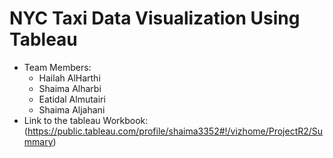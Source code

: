 # NYC Taxi Data Visualization Using Tableau 
 * Team Members:
    * Hailah AlHarthi
    * Shaima Alharbi
    * Eatidal Almutairi
    * Shaima Aljahani
 * Link to the tableau Workbook:
(https://public.tableau.com/profile/shaima3352#!/vizhome/ProjectR2/Summary)
